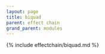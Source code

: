 ```yaml
---
layout: page
title: biquad
parent: effect chain
grand_parent: modules
---
```


{% include effectchain/biquad.md %}
